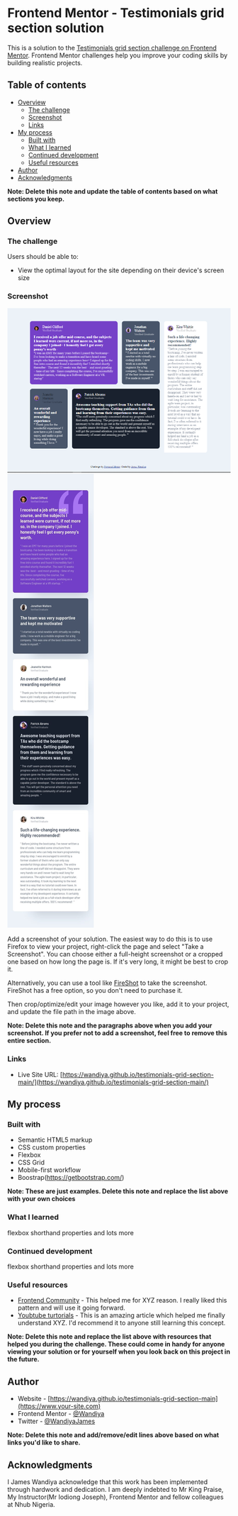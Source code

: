 # Frontend Mentor - Testimonials grid section solution

This is a solution to the [Testimonials grid section challenge on Frontend Mentor](https://www.frontendmentor.io/challenges/testimonials-grid-section-Nnw6J7Un7). Frontend Mentor challenges help you improve your coding skills by building realistic projects. 

## Table of contents

- [Overview](#overview)
  - [The challenge](#the-challenge)
  - [Screenshot](#screenshot)
  - [Links](#links)
- [My process](#my-process)
  - [Built with](#built-with)
  - [What I learned](#what-i-learned)
  - [Continued development](#continued-development)
  - [Useful resources](#useful-resources)
- [Author](#author)
- [Acknowledgments](#acknowledgments)

**Note: Delete this note and update the table of contents based on what sections you keep.**

## Overview

### The challenge

Users should be able to:

- View the optimal layout for the site depending on their device's screen size

### Screenshot

![](./screenshots/Desktop%20design.png)
![](./screenshots/mobile_design.jpg)

Add a screenshot of your solution. The easiest way to do this is to use Firefox to view your project, right-click the page and select "Take a Screenshot". You can choose either a full-height screenshot or a cropped one based on how long the page is. If it's very long, it might be best to crop it.

Alternatively, you can use a tool like [FireShot](https://getfireshot.com/) to take the screenshot. FireShot has a free option, so you don't need to purchase it. 

Then crop/optimize/edit your image however you like, add it to your project, and update the file path in the image above.

**Note: Delete this note and the paragraphs above when you add your screenshot. If you prefer not to add a screenshot, feel free to remove this entire section.**

### Links


- Live Site URL: [https://wandiya.github.io/testimonials-grid-section-main/](https://wandiya.github.io/testimonials-grid-section-main/)

## My process

### Built with

- Semantic HTML5 markup
- CSS custom properties
- Flexbox
- CSS Grid
- Mobile-first workflow
- Boostrap(https://getbootstrap.com/)

**Note: These are just examples. Delete this note and replace the list above with your own choices**

### What I learned

flexbox shorthand properties and lots more




### Continued development
 flexbox shorthand properties and lots more



### Useful resources

- [Frontend Community](https://www.example.com) - This helped me for XYZ reason. I really liked this pattern and will use it going forward.
- [Youbtube turtorials](https://www.example.com) - This is an amazing article which helped me finally understand XYZ. I'd recommend it to anyone still learning this concept.

**Note: Delete this note and replace the list above with resources that helped you during the challenge. These could come in handy for anyone viewing your solution or for yourself when you look back on this project in the future.**

## Author

- Website - [https://wandiya.github.io/testimonials-grid-section-main](https://www.your-site.com)
- Frontend Mentor - [@Wandiya](https://www.frontendmentor.io/profile/yourusername)
- Twitter - [@WandiyaJames](https://www.twitter.com/yourusername)

**Note: Delete this note and add/remove/edit lines above based on what links you'd like to share.**

## Acknowledgments

I James Wandiya acknowledge that this work has been implemented through hardwork and dedication. I am deeply indebted to Mr King Praise, My  Instructor(Mr Iodiong Joseph), Frontend Mentor and fellow colleagues at Nhub Nigeria.

